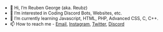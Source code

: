 - 👋 Hi, I’m Reuben George (aka. Reubz)
- 👀 I’m interested in Coding Discord Bots, Websites, etc. 
- 🌱 I’m currently learning Javascript, HTML, PHP, Advanced CSS, C, C++.
- 📫 How to reach me - [Email](mailto:work.with.reubz@gmail.com), [Instagram](https://www.instagram.com/_.reubz._/), [Twitter](https://twitter.com/official_reubz), [Discord](https://discord.gg/zuqcKZQC2c)

<!---
Reubzz/Reubzz is a ✨ special ✨ repository because its `README.md` (this file) appears on your GitHub profile.
You can click the Preview link to take a look at your changes.
--->
